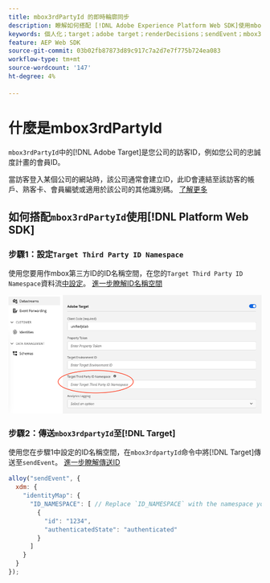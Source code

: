 ```yaml
---
title: mbox3rdPartyId 的即時輪廓同步
description: 瞭解如何搭配 [!DNL Adobe Experience Platform Web SDK]使用mbox3rdPartyId。
keywords: 個人化；target；adobe target；renderDecisions；sendEvent；mbox3rdPartyId；
feature: AEP Web SDK
source-git-commit: 03b02fb87873d89c917c7a2d7e7f775b724ea083
workflow-type: tm+mt
source-wordcount: '147'
ht-degree: 4%

---
```


# 什麼是mbox3rdPartyId

`mbox3rdPartyId`中的[!DNL Adobe Target]是您公司的訪客ID，例如您公司的忠誠度計畫的會員ID。

當訪客登入某個公司的網站時，該公司通常會建立ID，此ID會連結至該訪客的帳戶、熟客卡、會員編號或適用於該公司的其他識別碼。 [了解更多](https://experienceleague.adobe.com/docs/target/using/audiences/visitor-profiles/3rd-party-id.html?lang=zh-Hant)

## 如何搭配`mbox3rdPartyId`使用[!DNL Platform Web SDK]

### 步驟1：設定`Target Third Party ID Namespace`

使用您要用作mbox第三方ID的ID名稱空間，在您的`Target Third Party ID Namespace`資料流[中設定](https://experienceleague.adobe.com/zh-hant/docs/experience-platform/datastreams/overview)。 [進一步瞭解ID名稱空間](https://experienceleague.adobe.com/docs/experience-platform/identity/namespaces.html?lang=zh-Hant)

![Experience Platform UI顯示Target協力廠商ID名稱空間欄位。](/help/dev/implement/client-side/aep-web-sdk/assets/mbox3rdpartyid.png)

### 步驟2：傳送`mbox3rdpartyId`至[!DNL Target]

使用您在步驟1中設定的ID名稱空間，在`mbox3rdpartyId`命令中將[!DNL Target]傳送至`sendEvent`。
[進一步瞭解傳送ID](/help/dev/implement/client-side/aep-web-sdk/using-mbox-3rdpartyid.md)

```javascript
alloy("sendEvent", {
  xdm: {
    "identityMap": {
      "ID_NAMESPACE": [ // Replace `ID_NAMESPACE` with the namespace you have configured in Step 1.
        {
          "id": "1234",
          "authenticatedState": "authenticated"
        }
      ]
    }
  }
});
```
